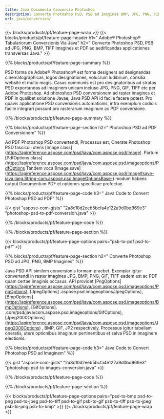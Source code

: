 ```yaml
---
title: Java Documenta Conversio Photoshop
description: Converte Photoshop PSD, PSB ad Imagines BMP, JPG, PNG, TIFF et PDF per bibliothecam Javam.
url: java/conversion/
---
```


{{< blocks/products/pf/feature-page-wrap >}}
{{< blocks/products/pf/feature-page-header h1=" Adobe® Photoshop® Tabulariorum Conversionis Via Java" h2=" Converte Photoshop PSD, PSB ad JPG, PNG, BMP, TIFF Imagines et PDF ad aedificandas applicationes transversas Java." >}}

{{% blocks/products/pf/feature-page-summary %}}

PSD forma de Adobe® Photoshop® est forma designers ad designandas cinematographicas, logos designationes, volucrum ludibrium, consilia website et multo magis. Casus communis est pro designatoribus ad stratas PSD exportandas ad imaginem unicam incluso JPG, PNG, GIF, TIFF etc per Adobe Photoshop. Ad photoshop PSD conversionem ad raster imagines et PDF in qualibet solutione Javae, Java PSD API id facile facere potest. Pro quavis applicatione PSD conversionis automationis, infra exemplum codicis facile integrari possunt pro rasterarum imaginum ac PDF conversione.

{{% /blocks/products/pf/feature-page-summary %}}

{{% blocks/products/pf/feature-page-section h2=" Photoshop PSD ad PDF Conversionem" %}}

Ad PDF Photoshop PSD convertendi, Processus est, Onerate Photoshop PSD fasciculi utens [Image class] (https://apireference.aspose.com/psd/java/com.aspose.psd/Image). Partum [PdfOptions class] (https://apireference.aspose.com/psd/java/com.aspose.psd.imageoptions/PdfOptions Tandem voca [Image.save] (https://apireference.aspose.com/psd/java/com.aspose.psd/Image#save-java.lang.String-com.aspose.psd.ImageOptionsBase-) modum habens output Documentum PDF et optiones specificae profectae.

{{% blocks/products/pf/feature-page-code h3=" Java Code to Convert Photoshop PSD ad PDF" %}}

{{< gist "aspose-com-gists" "2a8c10d2eeb5bcfa4e122a9d0bd969e3" "photoshop-psd-to-pdf-conversion.java" >}}

{{% /blocks/products/pf/feature-page-code %}}

{{% /blocks/products/pf/feature-page-section %}}

{{< blocks/products/pf/feature-page-options pairs="psb-to-pdf psd-to-pdf" >}}

{{% blocks/products/pf/feature-page-section h2=" Converte Photoshop PSD ad JPG, PNG, BMP Imagines" %}}

Java PSD API similem conversionis formam praebet. Exemplar igitur convertendi in raster imagines JPG, BMP, PNG, GIF, TIFF eadem est ac PDF quam certae imaginis occasus. API providet [PngOptions] (https://apireference.aspose.com/psd/java/com.aspose.psd.imageoptions/PngOptions), [JpegOptions] .aspose.psd.imageoptions/JpegOptions), [BmpOptions] (https://apireference.aspose.com/psd/java/com.aspose.psd.imageoptions/BmpOptions), [GifOptions]. .com/psd/java/com.aspose.psd.imageoptions/GifOptions), [Jpeg2000Options] (https://apireference.aspose.com/psd/java/com.aspose.psd.imageoptions/Jpeg2000Options) , BMP, GIF, JP2 respectively. Processus igitur tabellam oneratis, utere optionibus imaginum pertinentibus et salva PSD in imaginem electionis.

{{% blocks/products/pf/feature-page-code h3=" Java Code to Convert Photoshop PSD ad Imaginem" %}}

{{< gist "aspose-com-gists" "2a8c10d2eeb5bcfa4e122a9d0bd969e3" "photoshop-psd-to-images-conversion.java" >}}

{{% /blocks/products/pf/feature-page-code %}}

{{% /blocks/products/pf/feature-page-section %}}

{{< blocks/products/pf/feature-page-options pairs="psd-to-bmp psd-to-png psd-to-jpeg psd-to-tiff psd-to-gif psb-to-gif psb-to-tiff psb-to-jpeg psb-to-png psb-to-bmp" >}}
{{< /blocks/products/pf/feature-page-wrap >}}
